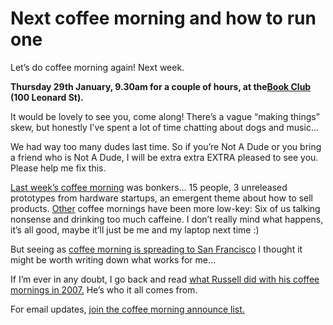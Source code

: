 # Next coffee morning and how to run one

Let’s do coffee morning again! Next week.

**Thursday 29th January, 9.30am for a couple of hours, at the[Book
Club](http://www.wearetbc.com) (100 Leonard St).**

It would be lovely to see you, come along! There’s a vague “making things”
skew, but honestly I’ve spent a lot of time chatting about dogs and music…

We had way too many dudes last time. So if you’re Not A Dude or you bring a
friend who is Not A Dude, I will be extra extra EXTRA pleased to see you.
Please help me fix this.

[Last week’s coffee
morning](http://interconnected.org/home/2015/01/15/coffee_morning) was
bonkers… 15 people, 3 unreleased prototypes from hardware startups, an
emergent theme about how to sell products.
[Other](http://interconnected.org/home/2014/12/19/coffee_morning) coffee
mornings have been more low-key: Six of us talking nonsense and drinking too
much caffeine. I don’t really mind what happens, it’s all good, maybe it’ll
just be me and my laptop next time :)

But seeing as [coffee morning is spreading to San
Francisco](https://twitter.com/obra/status/556895760369737728) I thought it
might be worth writing down what works for me…

If I’m ever in any doubt, I go back and read [what Russell did with his coffee
mornings in 2007.](http://russelldavies.typepad.com/planning/coffee_morning/)
He’s who it all comes from.

For email updates, [join the coffee morning announce
list.](http://tinyletter.com/coffeemorning)
